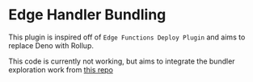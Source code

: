 # Edge Handler Bundling

This plugin is inspired off of `Edge Functions Deploy Plugin` and aims to replace Deno with Rollup.

This code is currently not working, but aims to integrate the bundler exploration work from [this repo](https://github.com/shortdiv/bundler-exploration)
